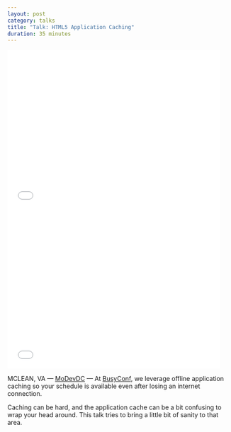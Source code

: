 ```yaml
---
layout: post
category: talks
title: "Talk: HTML5 Application Caching"
duration: 35 minutes
---
```


<div class="slides">
<script src="http://speakerdeck.com/embed/4f2ef2f30f6f270021003c9a.js">enable javascript to see slides</script>
</div>

<div class="slides">
<iframe width="480" height="360" src="//www.youtube.com/embed/eFunq7INsdY" frameborder="0" allowfullscreen="allowfullscreen"><!-- --></iframe>
</div>

<div class="slides">
<iframe width="480" height="360" src="//www.youtube.com/embed/SAuiNvUVwtc" frameborder="0" allowfullscreen="allowfullscreen"><!-- --></iframe>
</div>

MCLEAN, VA &mdash; [MoDevDC][location] &mdash;
At [BusyConf](http://BusyConf.com/), we leverage offline application caching so
your schedule is available even after losing an internet connection.

Caching can be hard, and the application cache can be a bit confusing to wrap your head around.  This talk tries to bring a little bit of sanity to that area.

<!-- Were you there? Please [rate my talk](). -->

[location]: http://www.meetup.com/modevdc/events/48923902/
